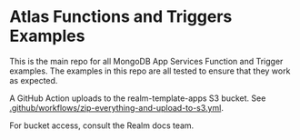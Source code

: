 # Atlas Functions and Triggers Examples

This is the main repo for all MongoDB App Services Function and Trigger examples.
The examples in this repo are all tested to ensure that they work as expected.

A GitHub Action uploads to the realm-template-apps S3 bucket. See
[.github/workflows/zip-everything-and-upload-to-s3.yml](.github/workflows/zip-everything-and-upload-to-s3.yml).

For bucket access, consult the Realm docs team.

<!-- TODO: Add more details about the repo structure and its purpose -->

